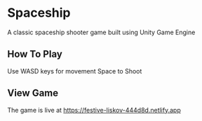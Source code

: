 # Spaceship
A classic spaceship shooter game built using Unity Game Engine
## How To Play
Use WASD keys for movement
Space to Shoot

## View Game 
The game is live at https://festive-liskov-444d8d.netlify.app
